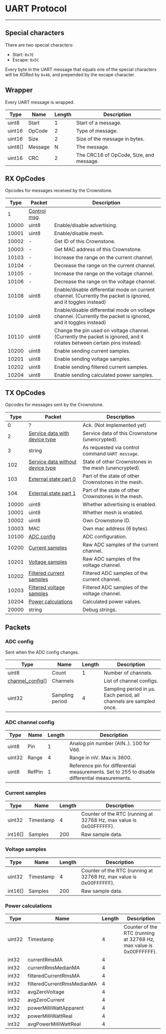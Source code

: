 # UART Protocol
---------------

## Special characters

There are two special characters:
- Start: `0x7E`
- Escape: `0x5C`

Every byte in the UART message that equals one of the special characters will be XORed by `0x40`, and prepended by the escape character.

## Wrapper

Every UART message is wrapped.

Type | Name | Length | Description
--- | --- | --- | ---
uint8   | Start   | 1 | Start of a message.
uint16  | OpCode  | 2 | Type of message.
uint16  | Size    | 2 | Size of the message in bytes.
uint8[] | Message | N | The message.
uint16  | CRC     | 2 | The CRC16 of OpCode, Size, and message.

## RX OpCodes

Opcodes for messages received by the Crownstone.

Type  | Packet | Description
----- | ------ | ----
1     | [Control msg](../docs/PROTOCOL.md#control_packet).
10000 | uint8  | Enable/disable advertising.
10001 | uint8  | Enable/disable mesh.
10002 | -      | Get ID of this Crownstone.
10003 | -      | Get MAC address of this Crownstone.
10103 | -      | Increase the range on the current channel.
10104 | -      | Decrease the range on the current channel.
10105 | -      | Increase the range on the voltage channel.
10106 | -      | Decrease the range on the voltage channel.
10108 | uint8  | Enable/disable differential mode on current channel. (Currently the packet is ignored, and it toggles instead)
10109 | uint8  | Enable/disable differential mode on voltage channel. (Currently the packet is ignored, and it toggles instead)
10110 | uint8  | Change the pin used on voltage channel. (Currently the packet is ignored, and it rotates between certain pins instead)
10200 | uint8  | Enable sending current samples.
10201 | uint8  | Enable sending voltage samples.
10202 | uint8  | Enable sending filtered current samples.
10204 | uint8  | Enable sending calculated power samples.

## TX OpCodes

Opcodes for messages sent by the Crownstone.

Type  | Packet | Description
----- | ------ | ----
0     | ?      | Ack. (Not implemented yet)
2     | [Service data with device type](../docs/SERVICE_DATA.md#service_data_header) | Service data of this Crownstone (unencrypted).
3     | string | As requested via control command `UART message`.
102   | [Service data without device type](../docs/SERVICE_DATA.md#service_data_encrypted) | State of other Crownstones in the mesh (unencrypted).
103   | [External state part 0](../docs/MESH_PROTOCOL.md#cs_mesh_model_msg_state_0_t) | Part of the state of other Crownstones in the mesh.
104   | [External state part 1](../docs/MESH_PROTOCOL.md#cs_mesh_model_msg_state_1_t) | Part of the state of other Crownstones in the mesh.
10000 | uint8  | Whether advertising is enabled.
10001 | uint8  | Whether mesh is enabled.
10002 | uint8  | Own Crownstone ID.
10003 | MAC    | Own mac address (6 bytes).
10100 | [ADC config](#adc_channel_config_packet) | ADC configuration.
10200 | [Current samples](#current_samples_packet) | Raw ADC samples of the current channel.
10201 | [Voltage samples](#voltage_samples_packet) | Raw ADC samples of the voltage channel.
10202 | [Filtered current samples](#current_samples_packet) | Filtered ADC samples of the current channel.
10203 | [Filtered voltage samples](#voltage_samples_packet) | Filtered ADC samples of the voltage channel.
10204 | [Power calculations](#power_calculation_packet) | Calculated power values.
20000 | string | Debug strings.

## Packets

<a name="adc_config_packet"></a>
### ADC config

Sent when the ADC config changes.

Type | Name | Length | Description
--- | --- | --- | ---
uint8 | Count | 1 | Number of channels.
[channel_config](#adc_channel_config_packet)[] | Channels |  | List of channel configs.
uint32 | Sampling period | 4 | Sampling period in μs. Each period, all channels are sampled once.


<a name="adc_channel_config_packet"></a>
### ADC channel config

Type | Name | Length | Description
--- | --- | --- | ---
uint8 | Pin | 1 | Analog pin number (AIN..). 100 for Vdd.
uint32 | Range | 4 | Range in mV. Max is 3600.
uint8 | RefPin | 1 | Reference pin for differential measurements. Set to 255 to disable differential measurements.


<a name="current_samples_packet"></a>
### Current samples

Type | Name | Length | Description
--- | --- | --- | ---
uint32  | Timestamp | 4 | Counter of the RTC (running at 32768 Hz, max value is 0x00FFFFFF).
int16[] | Samples | 200 | Raw sample data.

<a name="voltage_samples_packet"></a>
### Voltage samples

Type | Name | Length | Description
--- | --- | --- | ---
uint32  | Timestamp | 4 | Counter of the RTC (running at 32768 Hz, max value is 0x00FFFFFF).
int16[] | Samples | 200 | Raw sample data.

<a name="power_calculation_packet"></a>
### Power calculations

Type | Name | Length | Description
--- | --- | --- | ---
uint32 | Timestamp | 4 | Counter of the RTC (running at 32768 Hz, max value is 0x00FFFFFF).
int32  | currentRmsMA | 4 | 
int32  | currentRmsMedianMA | 4 | 
int32  | filteredCurrentRmsMA | 4 | 
int32  | filteredCurrentRmsMedianMA | 4 | 
int32  | avgZeroVoltage | 4 | 
int32  | avgZeroCurrent | 4 | 
int32  | powerMilliWattApparent | 4 | 
int32  | powerMilliWattReal | 4 | 
int32  | avgPowerMilliWattReal | 4 | 



